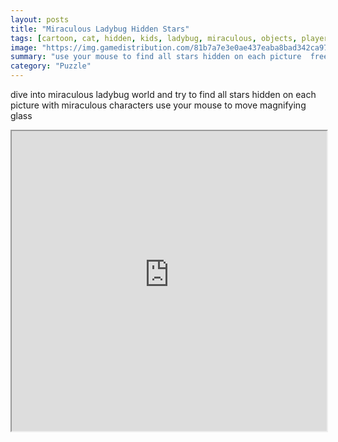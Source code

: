 ```yaml
---
layout: posts
title: "Miraculous Ladybug Hidden Stars"
tags: [cartoon, cat, hidden, kids, ladybug, miraculous, objects, player, stars, noir, free, online, games, oyna, game, free, games, play, play, games]
image: "https://img.gamedistribution.com/81b7a7e3e0ae437eaba8bad342ca97a9.jpg"
summary: "use your mouse to find all stars hidden on each picture  free online games oyna game free games play play games"
category: "Puzzle"
---
```


dive into miraculous ladybug world and try to find all stars hidden on each picture with miraculous characters use your mouse to move magnifying glass

<iframe width="100%" height="480px;" src="https://html5.gamedistribution.com/81b7a7e3e0ae437eaba8bad342ca97a9/"></iframe>